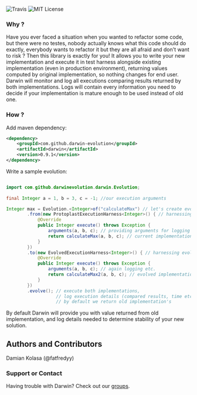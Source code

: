 ![Travis](https://travis-ci.org/darwin-evolution/darwin.svg)
![MIT License](https://img.shields.io/badge/license-MIT-brightgreen.svg)

### Why ?
Have you ever faced a situation when you wanted to refactor some code, but there were no testes, nobody
actually knows what this code should do exactly, everybody wants to refactor it but they are all afraid 
and don't want to risk ? Then this library is exactly for you! It allows you to write your new implementation
and execute it in test harness alongside existing implementation (even in production environment), 
returning values computed by original implementation, so nothing changes for end user. 
Darwin will monitor and log all executions comparing results returned by both implementations.
Logs will contain every information you need to decide if your implementation is mature enough to be used instead 
of old one.

### How ?
Add maven dependency:

```xml
<dependency>
    <groupId>com.github.darwin-evolution</groupId>
    <artifactId>darwin</artifactId>
    <version>0.9.1</version>
</dependency>
```

Write a sample evolution:

```java

import com.github.darwinevolution.darwin.Evolution;
        
final Integer a = 1, b = 3, c = -1; //our execution arguments

Integer max = Evolution.<Integer>of("calculateMax") // let's create evolution called "calculateMax"
        .from(new ProtoplastExecutionHarness<Integer>() { // harnessing...
            @Override
            public Integer execute() throws Exception {
                arguments(a, b, c); // providing arguments for logging and comparison purposes...
                return calculateMax(a, b, c); // current implementation
            }
        })
        .to(new EvolvedExecutionHarness<Integer>() { // harnessing evolved piece of art...
            @Override
            public Integer execute() throws Exception {
                arguments(a, b, c); // again logging etc.
                return calculateMax2(a, b, c); // evolved implementation...
            }
        })
        .evolve(); // execute both implementations, 
                   // log execution details (compared results, time etc...) and return execution result 
                   // by default we return old implementation's                        
```

By default Darwin will provide you with value returned from old implementation, and log details needed to determine
stability of your new solution. 

## Authors and Contributors
Damian Kolasa (@fatfredyy)

### Support or Contact
Having trouble with Darwin? Check out our [groups](https://groups.google.com/d/forum/darwin-evolution).
